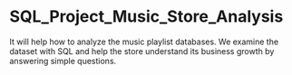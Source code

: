 # SQL_Project_Music_Store_Analysis
It will help how to analyze the music playlist databases. We examine the dataset with SQL and help the store understand its business growth by answering simple questions.
